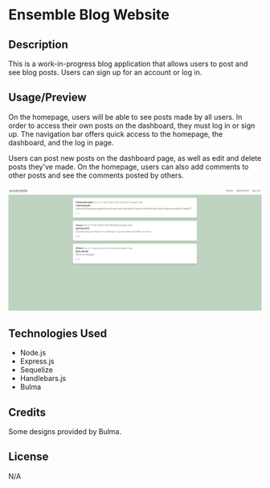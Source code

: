 # Ensemble Blog Website

## Description

This is a work-in-progress blog application that allows users to post and see blog posts. Users can sign up for an account or log in.

## Usage/Preview

On the homepage, users will be able to see posts made by all users. In order to access their own posts on the dashboard, they must log in or sign up. The navigation bar offers quick access to the homepage, the dashboard, and the log in page.

Users can post new posts on the dashboard page, as well as edit and delete posts they've made. On the homepage, users can also add comments to other posts and see the comments posted by others.

![Screenshot of Ensemble homepage](public/img/preview.png)


## Technologies Used
* Node.js
* Express.js
* Sequelize
* Handlebars.js
* Bulma

## Credits

Some designs provided by Bulma.

## License

N/A
